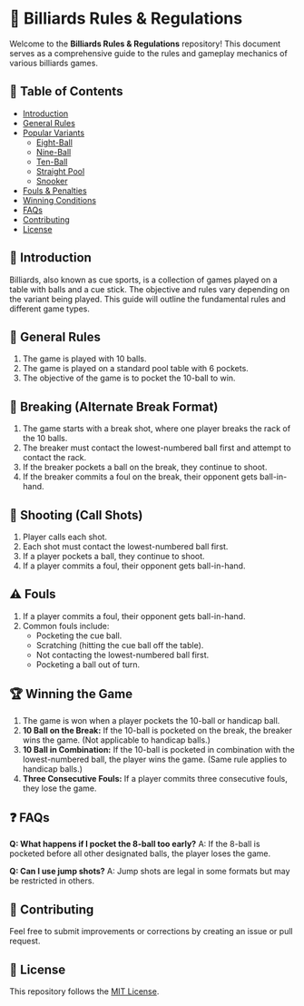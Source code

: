 # 🎱 Billiards Rules & Regulations

Welcome to the **Billiards Rules & Regulations** repository! This document serves as a comprehensive guide to the rules and gameplay mechanics of various billiards games.

## 📖 Table of Contents
- [Introduction](#introduction)
- [General Rules](#general-rules)
- [Popular Variants](#popular-variants)
  - [Eight-Ball](#eight-ball)
  - [Nine-Ball](#nine-ball)
  - [Ten-Ball](#ten-ball)
  - [Straight Pool](#straight-pool)
  - [Snooker](#snooker)
- [Fouls & Penalties](#fouls--penalties)
- [Winning Conditions](#winning-conditions)
- [FAQs](#faqs)
- [Contributing](#contributing)
- [License](#license)

## 🎯 Introduction
Billiards, also known as cue sports, is a collection of games played on a table with balls and a cue stick. The objective and rules vary depending on the variant being played. This guide will outline the fundamental rules and different game types.

## 📜 General Rules
1. The game is played with 10 balls.
2. The game is played on a standard pool table with 6 pockets.
3. The objective of the game is to pocket the 10-ball to win.

## 🔄 Breaking (Alternate Break Format)
1. The game starts with a break shot, where one player breaks the rack of the 10 balls.
2. The breaker must contact the lowest-numbered ball first and attempt to contact the rack.
3. If the breaker pockets a ball on the break, they continue to shoot.
4. If the breaker commits a foul on the break, their opponent gets ball-in-hand.

## 🎯 Shooting (Call Shots)
1. Player calls each shot.
2. Each shot must contact the lowest-numbered ball first.
3. If a player pockets a ball, they continue to shoot.
4. If a player commits a foul, their opponent gets ball-in-hand.

## ⚠️ Fouls
1. If a player commits a foul, their opponent gets ball-in-hand.
2. Common fouls include:
   - Pocketing the cue ball.
   - Scratching (hitting the cue ball off the table).
   - Not contacting the lowest-numbered ball first.
   - Pocketing a ball out of turn.

## 🏆 Winning the Game
1. The game is won when a player pockets the 10-ball or handicap ball.
2. **10 Ball on the Break:** If the 10-ball is pocketed on the break, the breaker wins the game. (Not applicable to handicap balls.)
3. **10 Ball in Combination:** If the 10-ball is pocketed in combination with the lowest-numbered ball, the player wins the game. (Same rule applies to handicap balls.)
4. **Three Consecutive Fouls:** If a player commits three consecutive fouls, they lose the game.

## ❓ FAQs
**Q: What happens if I pocket the 8-ball too early?**
A: If the 8-ball is pocketed before all other designated balls, the player loses the game.

**Q: Can I use jump shots?**
A: Jump shots are legal in some formats but may be restricted in others.

## 🤝 Contributing
Feel free to submit improvements or corrections by creating an issue or pull request.

## 📜 License
This repository follows the [MIT License](LICENSE).


